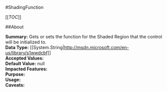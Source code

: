 #ShadingFunction

[[_TOC_]]

##About

**Summary:**  Gets or sets the function for the Shaded Region that the control will be initialized to.   
**Data Type:** [[System.String|http://msdn.microsoft.com/en-us/library/s1wwdcbf]]  
**Accepted Values:**   
**Default Value:** null  
**Impacted Features:**   
**Purpose:**   
**Usage:**   
**Caveats:**   

